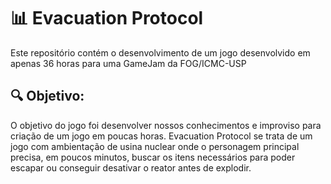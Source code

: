 # 📊 Evacuation Protocol

Este repositório contém o desenvolvimento de um jogo desenvolvido em apenas 36 horas para uma GameJam da FOG/ICMC-USP 

## 🔍 Objetivo:
O objetivo do jogo foi desenvolver nossos conhecimentos e improviso para criação de um jogo em poucas horas. Evacuation Protocol se trata de um jogo com ambientação de usina nuclear onde o personagem principal precisa, em poucos minutos, buscar os itens necessários para poder escapar ou conseguir desativar o reator antes de explodir. 



